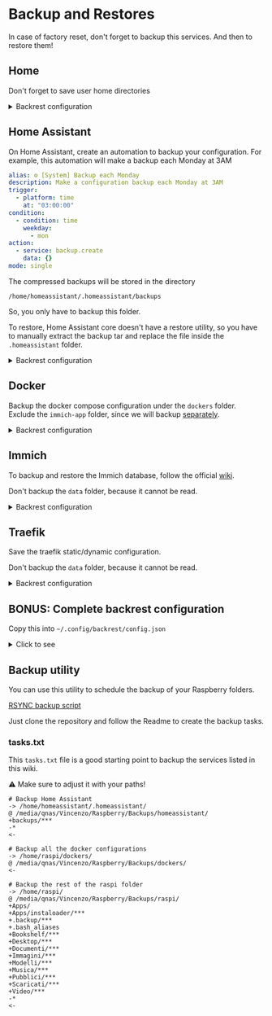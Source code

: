 # Backup and Restores
In case of factory reset, don't forget to backup this services. And then to restore them!

## Home
Don't forget to save user home directories

<details>
  <summary> Backrest configuration </summary>

  - Backup made each day at 01:00
  - Retention policy:
    - **Daily**: 7 - Keep a backup for the last 7 days
    - **Weekly**: 2 - Keep a backup for the last 2 weeks (the last one of each week)
      
      **NB**: one of them will coincide with the 7th daily backup (only the daily will be kept)

    - **Monthly**: 4 - Keep a backup for the last 4 months (the last one of each month)
      
      **NB**: one of them will coincide with the 7th daily or the 2nd weekly backup (only one will be kept)

    - **Yearly**: 1 - Keep a backup for the last year (the last one of the year)

  ```json
  {
    "id": "Home",
    "repo": "Synlogy-NetBackup",
    "paths": [
      "/home/raspi/Apps/instaloader",
      "/home/raspi/.backup",
      "/home/raspi/.bash_aliases",
      "/home/raspi/Bookshelf",
      "/home/raspi/Desktop",
      "/home/raspi/Documenti",
      "/home/raspi/Immagini",
      "/home/raspi/Modelli",
      "/home/raspi/Musica",
      "/home/raspi/Pubblici",
      "/home/raspi/Scaricati",
      "/home/raspi/Video",
      "/home/raspi/.config"
    ],
    "excludes": [],
    "iexcludes": [],
    "cron": "0 1 * * *",
    "backup_flags": [],
    "retention": {
      "policyTimeBucketed": {
        "yearly": 1,
        "monthly": 4,
        "weekly": 2,
        "daily": 7,
        "hourly": 0
      }
    }
  }
  ```
</details>

## Home Assistant 
On Home Assistant, create an automation to backup your configuration. For example, this automation will make a backup each Monday at 3AM

```yml
alias: ⚙️ [System] Backup each Monday
description: Make a configuration backup each Monday at 3AM
trigger:
  - platform: time
    at: "03:00:00"
condition:
  - condition: time
    weekday:
      - mon
action:
  - service: backup.create
    data: {}
mode: single
```

The compressed backups will be stored in the directory

```
/home/homeassistant/.homeassistant/backups
```

So, you only have to backup this folder.

To restore, Home Assistant core doesn't have a restore utility, so you have to manually extract the backup tar and replace the file inside the `.homeassistant` folder.


<details>
  <summary> Backrest configuration </summary>

  - Backup made each Monday at 03:30
  - Retention policy:
    - **Monthly**: 4 - Since the backup folder always contains all the oldest backups (except if manually removed), we just keep a snapshot for the last 4 months (the last one of each month)

  ```json
  {
    "id": "Home-Assistant",
    "repo": "Synlogy-NetBackup",
    "paths": [
      "/home/homeassistant/.homeassistant/backups"
    ],
    "excludes": [],
    "iexcludes": [],
    "cron": "30 3 * * 1",
    "retention": {
      "policyTimeBucketed": {
        "yearly": 0,
        "monthly": 4,
        "weekly": 0,
        "daily": 0,
        "hourly": 0
      }
    }
  }
  ```
</details>

## Docker
Backup the docker compose configuration under the `dockers` folder. Exclude the `immich-app` folder, since we will backup [separately](#immich).

<details>
  <summary> Backrest configuration </summary>

  - Backup made each Wednesday at 02:00
  - Retention policy:
    - **Daily**: 3 - Keep a backup of the last 3 days with a snapshot. Since the backups are one per week, it keep the backups of the last 3 weeks.
    - **Monthly**: 4 - Keep a backup for the last 4 months (the last one of each month)
    
  ```json
  {
    "id": "Dockers",
    "repo": "Synlogy-NetBackup",
    "paths": [
      "/home/raspi/dockers"
    ],
    "excludes": [
      "immich-app"
    ],
    "iexcludes": [],
    "cron": "0 2 * * 3",
    "retention": {
      "policyTimeBucketed": {
        "yearly": 0,
        "monthly": 4,
        "weekly": 0,
        "daily": 3,
        "hourly": 0
      }
    }
  }
  ```
</details>

## Immich
To backup and restore the Immich database, follow the official [wiki](https://immich.app/docs/administration/backup-and-restore).

Don't backup the `data` folder, because it cannot be read.

<details>
  <summary> Backrest configuration </summary>

  - Backup made each two days at 02:10
  - Retention policy:
    - **Daily**: 2 - Keep a backup of the last 2 days with a snapshot.
    - **Weekly**: 4 - Keep a backup for the last 4 weeks (the last one of each week)
    - **Monthly**: 3 - Keep a backup for the last 3 months (the last one of each month)
    
  ```json
  {
    "id": "Immich",
    "repo": "Synlogy-NetBackup",
    "paths": [
      "/home/raspi/dockers/immich-app"
    ],
    "excludes": [
      "data"
    ],
    "iexcludes": [],
    "cron": "10 2 * * */2",
    "retention": {
      "policyTimeBucketed": {
        "yearly": 0,
        "monthly": 3,
        "weekly": 4,
        "daily": 2,
        "hourly": 24
      }
    },
    "hooks": [
      {
        "conditions": [
          "CONDITION_SNAPSHOT_START"
        ],
        "onError": "ON_ERROR_CANCEL",
        "actionCommand": {
          "command": "#!/bin/bash\nif [ ! -d /home/raspi/dockers/immich-app/data-backups ]; then\n  mkdir /home/raspi/dockers/immich-app/data-backups \nfi\n\ndocker exec -t immich_postgres pg_dumpall --clean --if-exists --username=postgres > /home/raspi/dockers/immich-app/data-backups/immich-database.sql"
        }
      }
    ]
  }
  ```
</details>


## Traefik
Save the traefik static/dynamic configuration. 

Don't backup the `data` folder, because it cannot be read.

<details>
  <summary> Backrest configuration </summary>

  - Backup made two times per month, on 1st and 16th of the month, at 02:30
  - Retention policy:
    - **Count**: 5 - keep the last 5 snapshot
    
  ```json
  {
    "id": "Traefik",
    "repo": "Synlogy-NetBackup",
    "paths": [
      "/etc/traefik"
    ],
    "excludes": [
      "acme"
    ],
    "iexcludes": [],
    "cron": "30 2 1,16 * *",
    "retention": {
      "policyKeepLastN": 5
    }
  }
  ```
</details>


## BONUS: Complete backrest configuration
Copy this into `~/.config/backrest/config.json`

<details>
<summary>Click to see</summary>
  
  ```json
  {
    "modno":  16,
    "version":  1,
    "host":  "raspberrypi",
    "repos":  [
      {
        "id":  "Synlogy-NetBackup",
        "uri":  "sftp://vincenzo@192.168.1.200:2222//NetBackup/raspberrypi",
        "password":  <REDACTED>,
        "prunePolicy":  {
          "maxFrequencyDays":  7,
          "maxUnusedPercent":  25
        }
      }
    ],
    "plans":  [
      {
        "id":  "Dockers",
        "repo":  "Synlogy-NetBackup",
        "paths":  [
          "/home/raspi/dockers"
        ],
        "excludes":  [
          "immich-app"
        ],
        "cron":  "0 2 * * 3",
        "retention":  {
          "policyTimeBucketed":  {
            "daily":  3,
            "monthly":  4
          }
        }
      },
      {
        "id":  "Home",
        "repo":  "Synlogy-NetBackup",
        "paths":  [
          "/home/raspi/.backup",
          "/home/raspi/.bash_aliases",
          "/home/raspi/.config",
          "/home/raspi/Apps/instaloader",
          "/home/raspi/Bookshelf",
          "/home/raspi/Desktop",
          "/home/raspi/Documenti",
          "/home/raspi/Immagini",
          "/home/raspi/Modelli",
          "/home/raspi/Musica",
          "/home/raspi/Pubblici",
          "/home/raspi/Scaricati",
          "/home/raspi/Video"
        ],
        "cron":  "0 1 * * *",
        "retention":  {
          "policyTimeBucketed":  {
            "daily":  7,
            "weekly":  2,
            "monthly":  4
          }
        }
      },
      {
        "id":  "Home-Assistant",
        "repo":  "Synlogy-NetBackup",
        "paths":  [
          "/home/homeassistant/.homeassistant/backups"
        ],
        "cron":  "30 3 * * 1",
        "retention":  {
          "policyTimeBucketed":  {
            "monthly":  4
          }
        }
      },
      {
        "id":  "Immich",
        "repo":  "Synlogy-NetBackup",
        "paths":  [
          "/home/raspi/dockers/immich-app"
        ],
        "excludes":  [
          "data"
        ],
        "cron":  "0 2 * * */2",
        "retention":  {
          "policyTimeBucketed":  {
            "daily":  2,
            "weekly":  4,
            "monthly":  3
          }
        },
        "hooks":  [
          {
            "conditions":  [
              "CONDITION_SNAPSHOT_START"
            ],
            "onError":  "ON_ERROR_CANCEL",
            "actionCommand":  {
              "command":  "#!/bin/bash\nif [ ! -d /home/raspi/dockers/immich-app/data-backups ]; then\n  mkdir /home/raspi/dockers/immich-app/data-backups \nfi\n\ndocker exec -t immich_postgres pg_dumpall --clean --if-exists --username=postgres > /home/raspi/dockers/immich-app/data-backups/immich-database.sql"
            }
          }
        ]
      }
    ],
    "auth":  {
      "disabled":  true
    }
  }
  ```
</details>

## Backup utility
You can use this utility to schedule the backup of your Raspberry folders.

[RSYNC backup script](https://github.com/vincios/rsync_script)

Just clone the repository and follow the Readme to create the backup tasks.

### tasks.txt
This `tasks.txt` file is a good starting point to backup the services listed in this wiki.

⚠️ Make sure to adjust it with your paths!

```
# Backup Home Assistant
-> /home/homeassistant/.homeassistant/
@ /media/qnas/Vincenzo/Raspberry/Backups/homeassistant/
+backups/***
-*
<-

# Backup all the docker configurations
-> /home/raspi/dockers/
@ /media/qnas/Vincenzo/Raspberry/Backups/dockers/
<-

# Backup the rest of the raspi folder
-> /home/raspi/
@ /media/qnas/Vincenzo/Raspberry/Backups/raspi/
+Apps/
+Apps/instaloader/***
+.backup/***
+.bash_aliases
+Bookshelf/***
+Desktop/***
+Documenti/***
+Immagini/***
+Modelli/***
+Musica/***
+Pubblici/***
+Scaricati/***
+Video/***
-*
<-
```